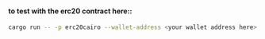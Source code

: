  #### to test with the erc20 contract here::
 ```bash
 cargo run -- -p erc20cairo --wallet-address <your wallet address here> --contract-name Erc20 --constructor <path to constructor file or raw constructor params>
 ```